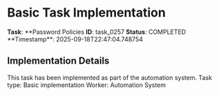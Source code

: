 # Basic Task Implementation

**Task**: **Password Policies
**ID**: task_0257
**Status**: COMPLETED
**Timestamp\*\*: 2025-09-18T22:47:04.748754

## Implementation Details

This task has been implemented as part of the automation system.
Task type: Basic implementation
Worker: Automation System
